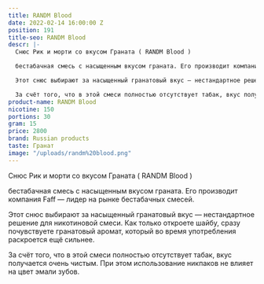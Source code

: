 ```yaml
---
title: RANDM Blood
date: 2022-02-14 16:00:00 Z
position: 191
title-seo: RANDM Blood
descr: |-
  Снюс Рик и морти со вкусом Граната ( RANDM Blood )

  бестабачная смесь с насыщенным вкусом граната. Его производит компания Faff — лидер на рынке бестабачных смесей.

  Этот снюс выбирают за насыщенный гранатовый вкус — нестандартное решение для никотиновой смеси. Как только откроете шайбу, сразу почувствуете гранатовый аромат, который во время употребления раскроется ещё сильнее.

  За счёт того, что в этой смеси полностью отсутствует табак, вкус получается очень чистым. При этом использование никпаков не влияет на цвет эмали зубов.
product-name: RANDM Blood
nicotine: 150
portions: 30
gram: 15
price: 2800
brand: Russian products
taste: Гранат
image: "/uploads/randm%20blood.png"
---
```


Снюс Рик и морти со вкусом Граната ( RANDM Blood )

бестабачная смесь с насыщенным вкусом граната. Его производит компания Faff — лидер на рынке бестабачных смесей.

Этот снюс выбирают за насыщенный гранатовый вкус — нестандартное решение для никотиновой смеси. Как только откроете шайбу, сразу почувствуете гранатовый аромат, который во время употребления раскроется ещё сильнее.

За счёт того, что в этой смеси полностью отсутствует табак, вкус получается очень чистым. При этом использование никпаков не влияет на цвет эмали зубов.